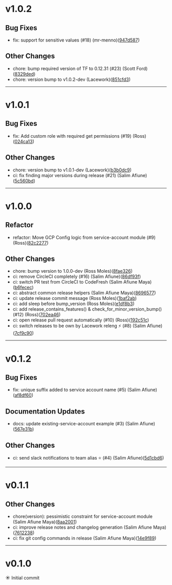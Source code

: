 # v1.0.2

## Bug Fixes
* fix: support for sensitive values (#18) (mr-menno)([947d587](https://github.com/lacework/terraform-gcp-config/commit/947d58764f9d8951875d80db19edd10fe632da26))
## Other Changes
* chore: bump required version of TF to 0.12.31 (#23) (Scott Ford)([8329ded](https://github.com/lacework/terraform-gcp-config/commit/8329dedd151a9206a800236202ce2a27769d5f48))
* chore: version bump to v1.0.2-dev (Lacework)([851cfd3](https://github.com/lacework/terraform-gcp-config/commit/851cfd3e9e26eff27173bbfc8a21f095e1865d73))
---
# v1.0.1

## Bug Fixes
* fix: Add custom role with required get permissions (#19) (Ross)([024ca13](https://github.com/lacework/terraform-gcp-config/commit/024ca13d093e0c2b7da0cf2b98502b2ddafcac76))
## Other Changes
* chore: version bump to v1.0.1-dev (Lacework)([b3b0dc9](https://github.com/lacework/terraform-gcp-config/commit/b3b0dc9cf31bed7e187ea201a2f0611901d14f37))
* ci: fix finding major versions during release (#21) (Salim Afiune)([5c560bd](https://github.com/lacework/terraform-gcp-config/commit/5c560bdfd59c83938ff0a34f6c8b077d8ad871bd))
---
# v1.0.0

## Refactor
* refactor: Move GCP Config logic from service-account module (#9) (Ross)([82c2277](https://github.com/lacework/terraform-gcp-config/commit/82c22774b13e79520541608979dcdb1c743c420a))
## Other Changes
* chore: bump version to 1.0.0-dev (Ross Moles)([8fae326](https://github.com/lacework/terraform-gcp-config/commit/8fae326b916326133a43c142a8da57ebbad9e66e))
* ci: remove CircleCI completely (#16) (Salim Afiune)([86df93f](https://github.com/lacework/terraform-gcp-config/commit/86df93fe57ab7f642210d0032179134988e38b05))
* ci: switch PR test from CircleCI to CodeFresh (Salim Afiune Maya)([b6fecec](https://github.com/lacework/terraform-gcp-config/commit/b6fecec8e0508ee9b0141daeb1e2a6eff78a5176))
* ci: abstract common release helpers (Salim Afiune Maya)([8696577](https://github.com/lacework/terraform-gcp-config/commit/86965774cee001a3daaf1cfa7572e17003856d47))
* ci: update release commit message (Ross Moles)([1baf2ab](https://github.com/lacework/terraform-gcp-config/commit/1baf2ab1968101acef36e9d9b6514f77467f6796))
* ci: add sleep before bump_version (Ross Moles)([e1df8b3](https://github.com/lacework/terraform-gcp-config/commit/e1df8b334147bf317e5fbd4663027e15de01f342))
* ci: add release_contains_features() & check_for_minor_version_bump() (#12) (Ross)([702ea46](https://github.com/lacework/terraform-gcp-config/commit/702ea4612b63e2e78f16ff0ca6faebe1ab3a3548))
* ci: open release pull request automatically (#10) (Ross)([192c51c](https://github.com/lacework/terraform-gcp-config/commit/192c51cfddf2f6e3d06660b44f61fcbdab70dc68))
* ci: switch releases to be own by Lacework releng ⚡ (#8) (Salim Afiune)([7cf9c90](https://github.com/lacework/terraform-gcp-config/commit/7cf9c909bc885bc71d15932e884875ca6665e9d3))
---
# v0.1.2

## Bug Fixes
* fix: unique suffix added to service account name (#5) (Salim Afiune)([af8df60](https://github.com/lacework/terraform-gcp-config/commit/af8df60f0c64cac795e2b7b18d8dbb54fcdf5bb8))
## Documentation Updates
* docs: update existing-service-account example (#3) (Salim Afiune)([567e31b](https://github.com/lacework/terraform-gcp-config/commit/567e31bb1decd1cfadefaca3398a29d8f7afc7c5))
## Other Changes
* ci: send slack notifications to team alias ⭐ (#4) (Salim Afiune)([5d1cbd6](https://github.com/lacework/terraform-gcp-config/commit/5d1cbd64e8309b5cae10b2e981e77b426bf83493))
---
# v0.1.1

## Other Changes
* chore(version): pessimistic constraint for service-account module (Salim Afiune Maya)([8aa2001](https://github.com/lacework/terraform-gcp-config/commit/8aa20019edfeababfe7a9fd019b89b1b9b39600c))
* ci: improve release notes and changelog generation (Salim Afiune Maya)([7612238](https://github.com/lacework/terraform-gcp-config/commit/7612238d827bf2f37561d6839e7010f20eccb984))
* ci: fix git config commands in release (Salim Afiune Maya)([14e9f89](https://github.com/lacework/terraform-gcp-config/commit/14e9f89a65fd6eee5eff7121fdecbb74cd6fe3ae))
---
# v0.1.0

☀️  Initial commit

